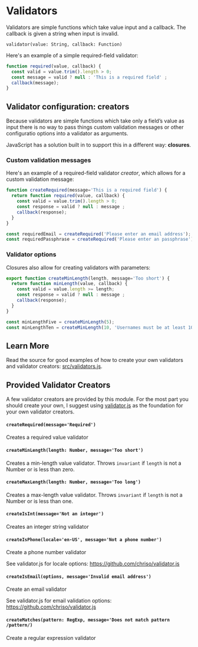 # Validators

Validators are simple functions which take value input and a callback. The
callback is given a string when input is invalid.

```
validator(value: String, callback: Function)
```

Here's an example of a simple required-field validator:

```js
function required(value, callback) {
  const valid = value.trim().length > 0;
  const message = valid ? null : 'This is a required field' ;
  callback(message);
}
```


## Validator configuration: creators

Because validators are simple functions which take only a field’s value as
input there is no way to pass things custom validation messages or other
configuratio options into a validator as arguments.

JavaScript has a solution built in to support this in a different way:
**closures**.


### Custom validation messages

Here's an example of a required-field validator *creator*, which allows for
a custom validation message:

```js
function createRequired(message='This is a required field') {
  return function required(value, callback) {
    const valid = value.trim().length > 0;
    const response = valid ? null : message ;
    callback(response);
  }
}

const requiredEmail = createRequired('Please enter an email address');
const requiredPassphrase = createRequired('Please enter an passphrase');
```


### Validator options

Closures also allow for creating validators with parameters:

```js
export function createMinLength(length, message='Too short') {
  return function minLength(value, callback) {
    const valid = value.length >= length;
    const response = valid ? null : message ;
    callback(response);
  }
}

const minLengthFive = createMinLength(5);
const minLengthTen = createMinLength(10, 'Usernames must be at least 10 characters long');
```


## Learn More

Read the source for good examples of how to create your own validators and
validator creators: [src/validators.js](../src/validators.js).


## Provided Validator Creators

A few validator creators are provided by this module. For the most part you
should create your own, I suggest using [validator.js](https://www.npmjs.com/package/validator)
as the foundation for your own validator creators.


#### `createRequired(message='Required')`

Creates a required value validator


#### `createMinLength(length: Number, message='Too short')`

Creates a min-length value validator. Throws `invariant` if `length` is not a
Number or is less than zero.


#### `createMaxLength(length: Number, message='Too long')`

Creates a max-length value validator. Throws `invariant` if `length` is not a
Number or is less than one.


#### `createIsInt(message='Not an integer')`

Creates an integer string validator


#### `createIsPhone(locale='en-US', message='Not a phone number')`

Create a phone number validator

See validator.js for locale options:
https://github.com/chriso/validator.js


#### `createIsEmail(options, message='Invalid email address')`

Create an email validator

See validator.js for email validation options:
https://github.com/chriso/validator.js


#### `createMatches(pattern: RegExp, message='Does not match pattern /pattern/)`

Create a regular expression validator
